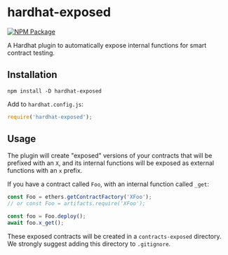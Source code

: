 # hardhat-exposed

[![NPM Package](https://img.shields.io/npm/v/hardhat-exposed.svg)](https://www.npmjs.org/package/hardhat-exposed)

A Hardhat plugin to automatically expose internal functions for smart contract testing.

## Installation

```
npm install -D hardhat-exposed
```

Add to `hardhat.config.js`:

```javascript
require('hardhat-exposed');
```

## Usage

The plugin will create "exposed" versions of your contracts that will be prefixed with an `X`, and its internal functions will be exposed as external functions with an `x` prefix.

If you have a contract called `Foo`, with an internal function called `_get`:

```javascript
const Foo = ethers.getContractFactory('XFoo');
// or const Foo = artifacts.require('XFoo');

const foo = Foo.deploy();
await foo.x_get();
```

These exposed contracts will be created in a `contracts-exposed` directory. We strongly suggest adding this directory to `.gitignore`.
